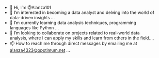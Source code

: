 - 👋 Hi, I’m @Alanza101
- 👀 I’m interested in becoming a data analyst and delving into the world of data-driven insights ...
- 🌱 I’m currently learning data analysis techniques, programming languages like Python ...
- 💞️ I’m looking to collaborate on projects related to real-world data analysis, where I can apply my skills and learn from others in the field....
- 📫 How to reach me through direct messages by emailing me at alanza4323@opotimum.net ...

<!---
Alanza101/Alanza101 is a ✨ special ✨ repository because its `README.md` (this file) appears on your GitHub profile.
You can click the Preview link to take a look at your changes.
--->

